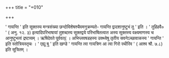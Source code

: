 +++
title = "+010"

+++


' गायन्ति ' इति सूक्तस्य मन्त्रसंख्या छन्दोविशेषश्चैवमनुक्रम्यते- गायन्ति द्वादशानुष्टुभं तु '
इति । ' तुहिहवै० ' ( अनु. १२. ३) इत्यादिपरिभाषायां तुशब्दस्य सूक्तद्वये परिभाषितत्वात
अस्य सूक्तस्य वक्ष्यमाणस्य च आनुष्टुभत्वं द्रष्टव्यम् । ऋषिदेवते पूर्ववत्( । अभिप्लवषडहस्य उक्थ्येषु तृतीय
सवनेऽच्छावाकस्य ' गायन्ति ' इति स्तोत्रियस्तृचः । ' एह्यू षु ' इति खण्डे ' गायन्ति त्वा गायत्रिण
आ त्वा गिरो रथीरिव ' ( आश्व श्रौ. ७.८) इति सूत्रितम् ।